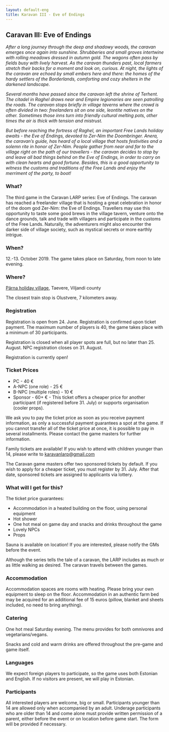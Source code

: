 ```yaml
---
layout: default-eng
title: Karavan III - Eve of Endings
---
```

## Caravan III: Eve of Endings

_After a long journey through the deep and shadowy woods, the caravan emerges once again into sunshine. Shrubberies and small groves intertwine with rolling meadows dressed in autumn gold. The wagons often pass by fields busy with lively harvest. As the caravan thunders past, local farmers stretch their backs for a moment and look on, curious. At night, the lights of the caravan are echoed by small embers here and there: the homes of the hardy settlers of the Borderlands, comforting and cozy shelters in the darkened landscape._

_Several months have passed since the caravan left the shrine of Terhent. The citadel in Raghel draws near and Empire legionaries are seen patrolling the roads. The caravan stops briefly in village taverns where the crowd is often divided in two: freelanders sit on one side, leontite natives on the other. Sometimes those inns turn into friendly cultural melting pots, other times the air is thick with tension and mistrust._

_But before reaching the fortress of Raghel, an important Free Lands holiday awaits - the Eve of Endings, devoted to Zer-Nim the Doombringer. Anera, the caravan’s guide, has heard of a local village that hosts festivities and a solemn rite in honor of Zer-Nim. People gather from near and far to the village right on the path of our travellers - the caravan decides to stop by and leave all bad things behind on the Eve of Endings, in order to carry on with clean hearts and good fortune. Besides, this is a good opportunity to witness the customs and traditions of the Free Lands and enjoy the merriment of the party, to boot!_

### What?

The third game in the Caravan LARP series: Eve of Endings. The caravan has reached a freelander village that is hosting a great celebration in honor of the doom god Zer-Nim: the Eve of Endings. Travellers may use this opportunity to taste some good brews in the village tavern, venture onto the dance grounds, talk and trade with villagers and participate in the customs of the Free Lands. Naturally, the adventurers might also encounter the darker side of village society, such as mystical secrets or more earthly intrigue.

### When?

12.-13. October 2019. The game takes place on Saturday, from noon to late evening.

### Where?

[Pärna holiday village](https://goo.gl/maps/W3ykQL12H2w19aLM6), Taevere, Viljandi county

The closest train stop is Olustvere, 7 kilometers away.

### Registration

Registration is open from 24. June. Registration is confirmed upon ticket payment. The maximum number of players is 40, the game takes place with a minimum of 30 participants.

Registration is closed when all player spots are full, but no later than 25. August. NPC registration closes on 31. August.

Registration is currently open!

### Ticket Prices

* PC - 40 €
* A-NPC (one role) - 25 €
* B-NPC (multiple roles) - 10 €
* Sponsor - 60+ € - This ticket offers a cheaper price for another participant (if registered before 31. July) or supports organisation (cooler props).

We ask you to pay the ticket price as soon as you receive payment information, as only a successful payment guarantees a spot at the game. If you cannot transfer all of the ticket price at once, it is possible to pay in several installments. Please contact the game masters for further information.

Family tickets are available! If you wish to attend with children younger than 14, please write to karavanlarp@gmail.com

The Caravan game masters offer two sponsored tickets by default. If you wish to apply for a cheaper ticket, you must register by 31. July. After that date, sponsored tickets are assigned to applicants via lottery.

### What will I get for this?

The ticket price guarantees:

* Accommodation in a heated building on the floor, using personal equipment
* Hot shower
* One hot meal on game day and snacks and drinks throughout the game
* Lovely NPCs
* Props

Sauna is available on location! If you are interested, please notify the GMs before the event.

Although the series tells the tale of a caravan, the LARP includes as much or as little walking as desired. The caravan travels between the games.

### Accommodation

Accommodation spaces are rooms with heating. Please bring your own equipment to sleep on the floor. Accommodation in an authentic farm bed may be acquired for an additional fee of 15 euros (pillow, blanket and sheets included, no need to bring anything).

### Catering

One hot meal Saturday evening. The menu provides for both omnivores and vegetarians/vegans.

Snacks and cold and warm drinks are offered throughout the pre-game and game itself.

### Languages

We expect foreign players to participate, so the game uses both Estonian and English. If no visitors are present, we will play in Estonian.

### Participants

All interested players are welcome, big or small. Participants younger than 14 are allowed only when accompanied by an adult. Underage participants who are older than 14 and come alone must provide written permission of a parent, either before the event or on location before game start. The form will be provided if necessary.
